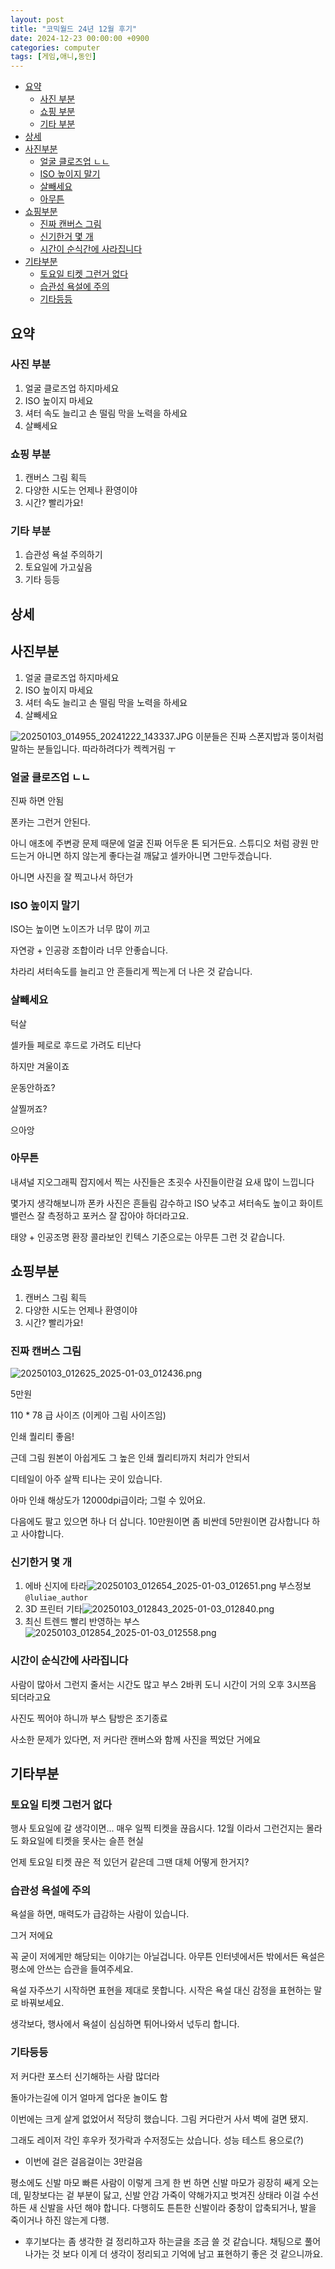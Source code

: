 ```yaml
---
layout: post
title: "코믹월드 24년 12월 후기"
date: 2024-12-23 00:00:00 +0900
categories: computer
tags: [게임,애니,동인]
---
```

- [요약](#요약)
  - [사진 부분](#사진-부분)
  - [쇼핑 부분](#쇼핑-부분)
  - [기타 부분](#기타-부분)
- [상세](#상세)
- [사진부분](#사진부분)
  - [얼굴 클로즈업 ㄴㄴ](#얼굴-클로즈업-ㄴㄴ)
  - [ISO 높이지 말기](#iso-높이지-말기)
  - [살빼세요](#살빼세요)
  - [아무튼](#아무튼)
- [쇼핑부분](#쇼핑부분)
  - [진짜 캔버스 그림](#진짜-캔버스-그림)
  - [신기한거 몇 개](#신기한거-몇-개)
  - [시간이 순식간에 사라집니다](#시간이-순식간에-사라집니다)
- [기타부분](#기타부분)
  - [토요일 티켓 그런거 없다](#토요일-티켓-그런거-없다)
  - [습관성 욕설에 주의](#습관성-욕설에-주의)
  - [기타등등](#기타등등)

## 요약

### 사진 부분

1. 얼굴 클로즈업 하지마세요
2. ISO 높이지 마세요
3. 셔터 속도 늘리고 손 떨림 막을 노력을 하세요
4. 살빼세요

### 쇼핑 부분

1. 캔버스 그림 획득
2. 다양한 시도는 언제나 환영이야
3. 시간? 빨리가요!

### 기타 부분

1. 습관성 욕설 주의하기
2. 토요일에 가고싶음
3. 기타 등등

## 상세

## 사진부분

1. 얼굴 클로즈업 하지마세요
2. ISO 높이지 마세요
3. 셔터 속도 늘리고 손 떨림 막을 노력을 하세요
4. 살빼세요

![20250103_014955_20241222_143337.JPG](/assets/20241222_143337.JPG)
이분들은 진짜 스폰지밥과 뚱이처럼 말하는 분들입니다. 따라하려다가 켁켁거림 ㅜ

### 얼굴 클로즈업 ㄴㄴ

진짜 하면 안됨

폰카는 그런거 안된다.

아니 애초에 주변광 문제 때문에 얼굴 진짜 어두운 톤 되거든요. 스튜디오 처럼 광원 만드는거 아니면 하지 않는게 좋다는걸 깨닳고 셀카아니면 그만두겠습니다.

아니면 사진을 잘 찍고나서 하던가

### ISO 높이지 말기

ISO는 높이면 노이즈가 너무 많이 끼고

자연광 + 인공광 조합이라 너무 안좋습니다.

차라리 셔터속도를 늘리고 안 흔들리게 찍는게 더 나은 것 같습니다.

### 살빼세요

턱살

셀카들 페로로 후드로 가려도 티난다

하지만 겨울이죠

운동안하죠?

살찔꺼죠?

으아앙

### 아무튼

내셔널 지오그래픽 잡지에서 찍는 사진들은
초굇수 사진들이란걸
요새 많이 느낍니다

몇가지 생각해보니까 폰카 사진은 흔들림 감수하고 ISO 낮추고 셔터속도 높이고 화이트 밸런스 잘 측정하고 포커스 잘 잡아야 하더라고요.

태양 + 인공조명 환장 콜라보인 킨텍스 기준으로는 아무튼 그런 것 같습니다.

## 쇼핑부분

1. 캔버스 그림 획득
2. 다양한 시도는 언제나 환영이야
3. 시간? 빨리가요!

### 진짜 캔버스 그림

![20250103_012625_2025-01-03_012436.png](/assets/2025-01-03_012436.png)

5만원

110 * 78 급 사이즈 (이케아 그림 사이즈임)

인쇄 퀄리티 좋음!

근데 그림 원본이 아쉽게도 그 높은 인쇄 퀄리티까지 처리가 안되서

디테일이 아주 살짝 티나는 곳이 있습니다.

아마 인쇄 해상도가 12000dpi급이라; 그럴 수 있어요.

다음에도 팔고 있으면 하나 더 삽니다. 10만원이면 좀 비싼데 5만원이면 감사합니다 하고 사야합니다.

### 신기한거 몇 개

1. 에바 신지에 타라![20250103_012654_2025-01-03_012651.png](/assets/2025-01-03_012651.png)
   부스정보`@luliae_author`
2. 3D 프린터 기타![20250103_012843_2025-01-03_012840.png](/assets/2025-01-03_012840.png)
3. 최신 트렌드 빨리 반영하는 부스![20250103_012854_2025-01-03_012558.png](/assets/2025-01-03_012558.png)

### 시간이 순식간에 사라집니다

사람이 많아서 그런지 줄서는 시간도 많고 부스 2바퀴 도니 시간이 거의 오후 3시쯔음 되더라고요

사진도 찍어야 하니까 부스 탐방은 조기종료

사소한 문제가 있다면, 저 커다란 캔버스와 함께 사진을 찍었단 거에요

## 기타부분

### 토요일 티켓 그런거 없다

행사 토요일에 갈 생각이면... 매우 일찍 티켓을 끊읍시다.
12월 이라서 그런건지는 몰라도 화요일에 티켓을 못사는 슬픈 현실

언제 토요일 티켓 끊은 적 있던거 같은데 그땐 대체 어떻게 한거지?

### 습관성 욕설에 주의

욕설을 하면, 매력도가 급감하는 사람이 있습니다.

그거 저에요

꼭 굳이 저에게만 해당되는 이야기는 아닐겁니다. 아무튼 인터넷에서든 밖에서든 욕설은 평소에 안쓰는 습관을 들여주세요.

욕설 자주쓰기 시작하면 표현을 제대로 못합니다. 시작은 욕설 대신 감정을 표현하는 말로 바꿔보세요.

생각보다, 행사에서 욕설이 심심하면 튀어나와서 넋두리 합니다.

### 기타등등

저 커다란 포스터 신기해하는 사람 많더라

돌아가는길에 이거 얼마게 업다운 놀이도 함

이번에는 크게 살게 없었어서 적당히 했습니다. 그림 커다란거 사서 벽에 걸면 됐지.

그래도 레이저 각인 후우카 젓가락과 수저정도는 샀습니다. 성능 테스트 용으로(?)

- 이번에 걸은 걸음걸이는 3만걸음

평소에도 신발 마모 빠른 사람이 이렇게 크게 한 번 하면 신발 마모가 굉장히 쌔게 오는데, 밑창보다는 겉 부분이 닳고, 신발 안감 가죽이 약해가지고 벗겨진 상태라 이걸 수선하든 새 신발을 사던 해야 합니다. 다행히도 튼튼한 신발이라 중창이 압축되거나, 발을 죽이거나 하진 않는게 다행.

- 후기보다는 좀 생각한 걸 정리하고자 하는글을 조금 쓸 것 같습니다. 채팅으로 풀어나가는 것 보다 이게 더 생각이 정리되고 기억에 남고 표현하기 좋은 것 같으니까요.
